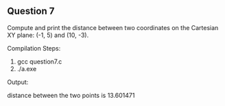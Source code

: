 ## Question 7

Compute and print the distance between two coordinates on the Cartesian XY plane: (-1, 5) and (10, -3).

Compilation Steps:  

1) gcc question7.c
2) ./a.exe

Output:

distance between the two points is 13.601471
